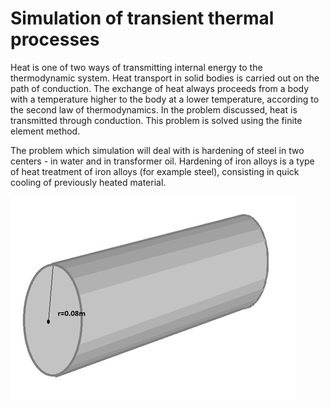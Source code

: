 # Simulation of transient thermal processes
Heat is one of two ways of transmitting internal energy to the thermodynamic system.
Heat transport in solid bodies is carried out on the path of conduction. 
The exchange of heat always proceeds from a body with a temperature higher to the body at a lower temperature, according to the second law of thermodynamics.
In the problem discussed, heat is transmitted through conduction. This problem is solved using the finite element method.

The problem which simulation will deal with is hardening of steel in two centers - in water and in transformer oil.
Hardening of iron alloys is a type of heat treatment of iron alloys (for example steel), consisting in quick cooling of previously heated material.

![](steal.jpg)

